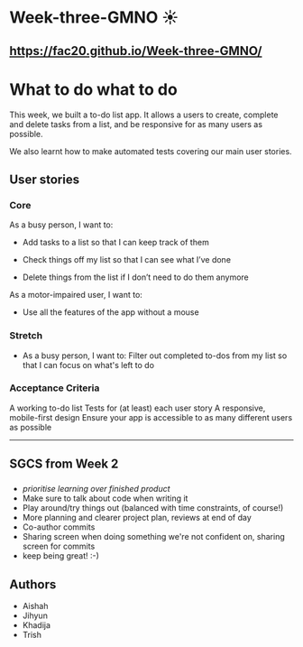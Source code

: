 # Week-three-GMNO ☀️

## https://fac20.github.io/Week-three-GMNO/

# What to do what to do 

This week, we built a to-do list app. It allows a users to create, complete and delete tasks from a list, and be responsive for as many users as possible. 

We also learnt how to make automated tests covering our main user stories. 

## User stories

### Core

As a busy person, I want to:

- Add tasks to a list so that I can keep track of them

- Check things off my list so that I can see what I’ve done

- Delete things from the list if I don’t need to do them anymore

As a motor-impaired user, I want to:

- Use all the features of the app without a mouse

### Stretch

- As a busy person, I want to:
Filter out completed to-dos from my list so that I can focus on what's left to do


### Acceptance Criteria

A working to-do list
Tests for (at least) each user story
A responsive, mobile-first design
Ensure your app is accessible to as many different users as possible

--- 

## SGCS from Week 2 

### 

- *prioritise learning over finished product*
- Make sure to talk about code when writing it
- Play around/try things out (balanced with time constraints, of course!) 
- More planning and clearer project plan, reviews at end of day
- Co-author commits
- Sharing screen when doing something we're not confident on, sharing screen for commits 
- keep being great! :-) 

## Authors 

- Aishah 
- Jihyun
- Khadija
- Trish 

